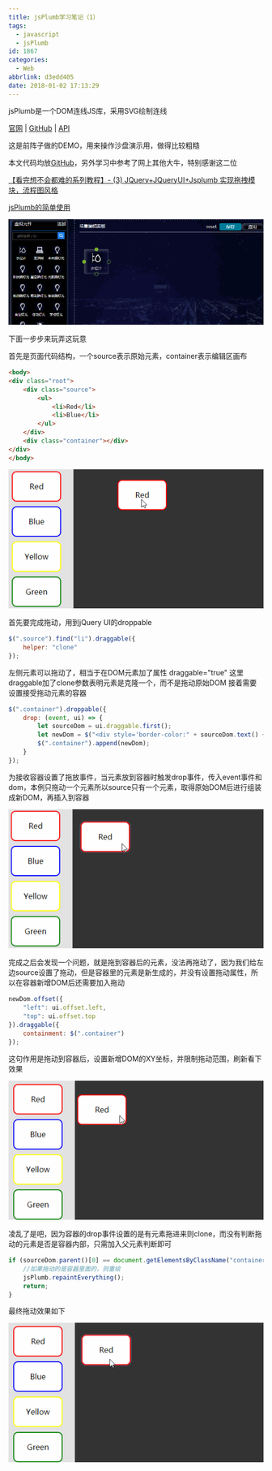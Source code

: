 ```yaml
---
title: jsPlumb学习笔记（1）
tags:
  - javascript
  - jsPlumb
id: 1867
categories:
  - Web
abbrlink: d3edd405
date: 2018-01-02 17:13:29
---
```

jsPlumb是一个DOM连线JS库，采用SVG绘制连线

[官网](https://jsplumbtoolkit.com/) | [GitHub](https://github.com/jsplumb/jsplumb) | [API](https://jsplumbtoolkit.com/docs.html)

这是前阵子做的DEMO，用来操作沙盘演示用，做得比较粗糙

本文代码均放[GitHub](https://github.com/think2cat/jsplumb_demo)，另外学习中参考了网上其他大牛，特别感谢这二位

[【看完想不会都难的系列教程】- (3) JQuery+JQueryUI+Jsplumb 实现拖拽模块，流程图风格](http://www.cnblogs.com/techborther/archive/2012/04/17/2454101.html)

[jsPlumb的简单使用](http://qkxue.net/info/182575/jsPlumb)

![](/images/2018/01/js2.gif)
<!-- more -->
下面一步步来玩弄这玩意

首先是页面代码结构，一个source表示原始元素，container表示编辑区画布

```html
<body>
<div class="root">
    <div class="source">
        <ul>
            <li>Red</li>
            <li>Blue</li>
        </ul>
    </div>
    <div class="container"></div>
</div>
</body>
```
![](/images/2018/01/js1.gif)

首先要完成拖动，用到jQuery UI的droppable
```js
$(".source").find("li").draggable({
    helper: "clone"
});
```
左侧元素可以拖动了，相当于在DOM元素加了属性 draggable="true"
这里draggable加了clone参数表明元素是克隆一个，而不是拖动原始DOM
接着需要设置接受拖动元素的容器

```js
$(".container").droppable({
	drop: (event, ui) => {
		let sourceDom = ui.draggable.first();
		let newDom = $("<div style='border-color:" + sourceDom.text() + "'>" + sourceDom.text() + "</div>");
		$(".container").append(newDom);
	}
});
```

为接收容器设置了拖放事件，当元素放到容器时触发drop事件，传入event事件和dom，本例只拖动一个元素所以source只有一个元素，取得原始DOM后进行组装成新DOM，再插入到容器

![](/images/2018/01/js3.gif)

完成之后会发现一个问题，就是拖到容器后的元素，没法再拖动了，因为我们给左边source设置了拖动，但是容器里的元素是新生成的，并没有设置拖动属性，所以在容器新增DOM后还需要加入拖动

```js
newDom.offset({
	"left": ui.offset.left,
	"top": ui.offset.top
}).draggable({
	containment: $(".container")
});

```
这句作用是拖动到容器后，设置新增DOM的XY坐标，并限制拖动范围，刷新看下效果

![](/images/2018/01/js4.gif)

凌乱了是吧，因为容器的drop事件设置的是有元素拖进来则clone，而没有判断拖动的元素是否是容器内部，只需加入父元素判断即可
```js
if (sourceDom.parent()[0] == document.getElementsByClassName("container")[0]) {
    //如果拖动的是容器里面的，则重绘
    jsPlumb.repaintEverything();
    return;
}
```

最终拖动效果如下

![](/images/2018/01/js5.gif)